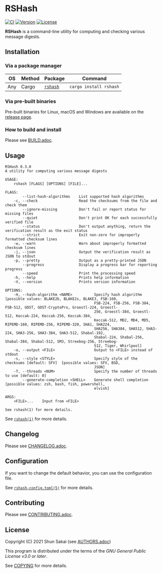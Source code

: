 # RSHash

[![CI](https://github.com/sorairolake/rshash/workflows/CI/badge.svg)](https://github.com/sorairolake/rshash/actions?query=workflow%3ACI)
[![Version](https://img.shields.io/crates/v/rshash)](https://crates.io/crates/rshash)
[![License](https://img.shields.io/crates/l/rshash)](https://www.gnu.org/licenses/gpl-3.0.html)

**RSHash** is a command-line utility for computing and checking various message digests.

## Installation

### Via a package manager

| OS  | Method | Package                                     | Command                |
| --- | ------ | ------------------------------------------- | ---------------------- |
| Any | Cargo  | [`rshash`](https://crates.io/crates/rshash) | `cargo install rshash` |

### Via pre-built binaries

Pre-built binaries for Linux, macOS and Windows are available on the [release page](https://github.com/sorairolake/rshash/releases).

### How to build and install

Please see [BUILD.adoc](BUILD.adoc).

## Usage

```text
RSHash 0.3.0
A utility for computing various message digests

USAGE:
    rshash [FLAGS] [OPTIONS] [FILE]...

FLAGS:
        --list-hash-algorithms    List supported hash algorithms
    -c, --check                   Read the checksums from the file and check them
        --ignore-missing          Don't fail or report status for missing files
        --quiet                   Don't print OK for each successfully verified file
        --status                  Don't output anything, return the verification result as the exit status
        --strict                  Exit non-zero for improperly formatted checksum lines
    -w, --warn                    Warn about improperly formatted checksum lines
    -j, --json                    Output the verification result as JSON to stdout
    -p, --pretty                  Output as a pretty-printed JSON
        --progress                Display a progress bar for reporting progress
        --speed                   Print the processing speed
    -h, --help                    Prints help information
    -V, --version                 Prints version information

OPTIONS:
    -H, --hash-algorithm <NAME>          Specify hash algorithm [possible values: BLAKE2b, BLAKE2s, BLAKE3, FSB-160,
                                         FSB-224, FSB-256, FSB-384, FSB-512, GOST, GOST-CryptoPro, Groestl-224, Groestl-
                                         256, Groestl-384, Groestl-512, Keccak-224, Keccak-256, Keccak-384,
                                         Keccak-512, MD2, MD4, MD5, RIPEMD-160, RIPEMD-256, RIPEMD-320, SHA1, SHA224,
                                         SHA256, SHA384, SHA512, SHA3-224, SHA3-256, SHA3-384, SHA3-512, Shabal-192,
                                         Shabal-224, Shabal-256, Shabal-384, Shabal-512, SM3, Streebog-256, Streebog-
                                         512, Tiger, Whirlpool]
    -o, --output <FILE>                  Output to <FILE> instead of stdout
    -s, --style <STYLE>                  Specify style of the checksums [default: SFV]  [possible values: SFV, BSD,
                                         JSON]
    -T, --threads <NUM>                  Specify the number of threads to use [default: 0]
        --generate-completion <SHELL>    Generate shell completion [possible values: zsh, bash, fish, powershell,
                                         elvish]

ARGS:
    <FILE>...    Input from <FILE>

See rshash(1) for more details.
```

See [`rshash(1)`](doc/man/man1/rshash.1.adoc) for more details.

## Changelog

Please see [CHANGELOG.adoc](CHANGELOG.adoc).

## Configuration

If you want to change the default behavior, you can use the configuration file.

See [`rshash-config.toml(5)`](doc/man/man5/rshash-config.toml.5.adoc) for more details.

## Contributing

Please see [CONTRIBUTING.adoc](CONTRIBUTING.adoc).

## License

Copyright (C) 2021 Shun Sakai (see [AUTHORS.adoc](AUTHORS.adoc))

This program is distributed under the terms of the _GNU General Public License v3.0 or later_.

See [COPYING](COPYING) for more details.
